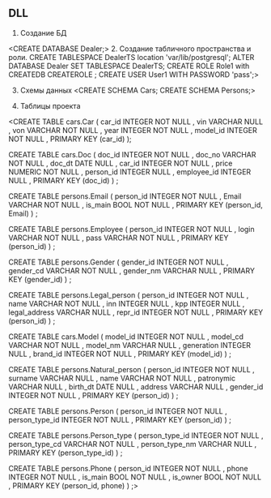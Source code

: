 ## DLL

1. Создание БД

<CREATE DATABASE Dealer;>
2. Создание табличного пространства и роли.
CREATE TABLESPACE DealerTS location 'var/lib/postgresql';
ALTER DATABASE Dealer SET TABLESPACE DealerTS;
CREATE ROLE Role1 with CREATEDB CREATEROLE ;
CREATE USER User1 WITH PASSWORD 'pass';>

3. Схемы данных
<CREATE SCHEMA Cars;
CREATE SCHEMA Persons;>

4. Таблицы проекта

<CREATE TABLE cars.Car
(
  car_id   INTEGER NOT NULL ,
  vin      VARCHAR NULL     ,
  von      VARCHAR NOT NULL ,
  year     INTEGER NOT NULL ,
  model_id INTEGER NOT NULL ,
  PRIMARY KEY (car_id)
);

CREATE TABLE cars.Doc
(
  doc_id      INTEGER NOT NULL ,
  doc_no      VARCHAR NOT NULL ,
  doc_dt      DATE    NULL     ,
  car_id      INTEGER NOT NULL ,
  price       NUMERIC NOT NULL ,
  person_id   INTEGER NULL     ,
  employee_id INTEGER NULL     ,
  PRIMARY KEY (doc_id)
) ;

CREATE TABLE persons.Email
(
  person_id INTEGER NOT NULL ,
  Email     VARCHAR NOT NULL ,
  is_main   BOOL    NOT NULL ,
  PRIMARY KEY (person_id, Email)
) ;

CREATE TABLE persons.Employee
(
  person_id INTEGER NOT NULL ,
  login     VARCHAR NOT NULL ,
  pass      VARCHAR NOT NULL ,
  PRIMARY KEY (person_id)
) ;

CREATE TABLE persons.Gender
(
  gender_id INTEGER NOT NULL ,
  gender_cd VARCHAR NOT NULL ,
  gender_nm VARCHAR NULL     ,
  PRIMARY KEY (gender_id)
) ;

CREATE TABLE persons.Legal_person
(
  person_id     INTEGER NOT NULL ,
  name          VARCHAR NOT NULL ,
  inn           INTEGER NULL     ,
  kpp           INTEGER NULL     ,
  legal_address VARCHAR NULL     ,
  repr_id       INTEGER NOT NULL ,
  PRIMARY KEY (person_id)
) ;

CREATE TABLE cars.Model
(
  model_id   INTEGER NOT NULL ,
  model_cd   VARCHAR NOT NULL ,
  model_nm   VARCHAR NULL     ,
  generation INTEGER NULL     ,
  brand_id   INTEGER NOT NULL ,
  PRIMARY KEY (model_id)
) ;

CREATE TABLE persons.Natural_person
(
  person_id  INTEGER NOT NULL ,
  surname    VARCHAR NULL     ,
  name       VARCHAR NOT NULL ,
  patronymic VARCHAR NULL     ,
  birth_dt   DATE    NULL     ,
  address    VARCHAR NULL     ,
  gender_id  INTEGER NOT NULL ,
  PRIMARY KEY (person_id)
) ;

CREATE TABLE persons.Person
(
  person_id      INTEGER NOT NULL ,
  person_type_id INTEGER NOT NULL ,
  PRIMARY KEY (person_id)
) ;

CREATE TABLE persons.Person_type
(
  person_type_id INTEGER NOT NULL ,
  person_type_cd VARCHAR NOT NULL ,
  person_type_nm VARCHAR NULL     ,
  PRIMARY KEY (person_type_id)
) ;

CREATE TABLE persons.Phone
(
  person_id INTEGER NOT NULL ,
  phone     INTEGER NOT NULL ,
  is_main   BOOL    NOT NULL ,
  is_owner  BOOL    NOT NULL ,
  PRIMARY KEY (person_id, phone)
) ;>

